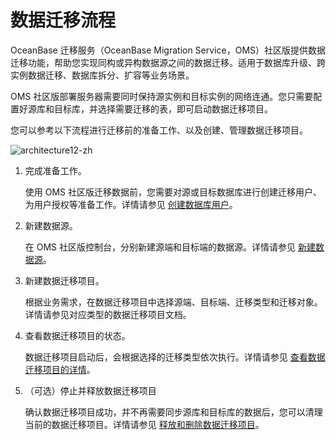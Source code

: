 # 数据迁移流程

OceanBase 迁移服务（OceanBase Migration Service，OMS）社区版提供数据迁移功能，帮助您实现同构或异构数据源之间的数据迁移。适用于数据库升级、跨实例数据迁移、数据库拆分、扩容等业务场景。

OMS 社区版部署服务器需要同时保持源实例和目标实例的网络连通。您只需要配置好源库和目标库，并选择需要迁移的表，即可启动数据迁移项目。

您可以参考以下流程进行迁移前的准备工作、以及创建、管理数据迁移项目。

![architecture12-zh](https://obbusiness-private.oss-cn-shanghai.aliyuncs.com/doc/img/oms/oms-enterprise/architecture12-zh.png)

1. 完成准备工作。

   使用 OMS 社区版迁移数据前，您需要对源或目标数据库进行创建迁移用户、为用户授权等准备工作。详情请参见 [创建数据库用户](../800.create-and-manage-data-sources/300.create-a-database-user.md)。

2. 新建数据源。

   在 OMS 社区版控制台，分别新建源端和目标端的数据源。详情请参见 [新建数据源](../800.create-and-manage-data-sources/100.create-a-data-source/200.create-a-mysql-data-source.md)。

3. 新建数据迁移项目。

   根据业务需求，在数据迁移项目中选择源端、目标端、迁移类型和迁移对象。详情请参见对应类型的数据迁移项目文档。

4. 查看数据迁移项目的状态。

   数据迁移项目启动后，会根据选择的迁移类型依次执行。详情请参见 [查看数据迁移项目的详情](../600.data-migration/1500.manage-data-migration-projects/100.view-details-of-a-data-migration-project.md)。

5. （可选）停止并释放数据迁移项目

   确认数据迁移项目成功，并不再需要同步源库和目标库的数据后，您可以清理当前的数据迁移项目。详情请参见 [释放和删除数据迁移项目](../600.data-migration/1500.manage-data-migration-projects/600.release-and-delete-a-data-migration-project.md)。
